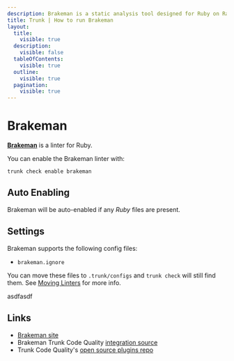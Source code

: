 ```yaml
---
description: Brakeman is a static analysis tool designed for Ruby on Rails applications. It statically analyzes Rails application code to find security issues.
title: Trunk | How to run Brakeman
layout:
  title:
    visible: true
  description:
    visible: false
  tableOfContents:
    visible: true
  outline:
    visible: true
  pagination:
    visible: true
---
```


# Brakeman

[**Brakeman**](https://github.com/presidentbeef/brakeman) is a linter for Ruby.

You can enable the Brakeman linter with:

```shell
trunk check enable brakeman
```

## Auto Enabling

Brakeman will be auto-enabled if any *Ruby* files are present.

## Settings

Brakeman supports the following config files:
* `brakeman.ignore`

You can move these files to `.trunk/configs` and `trunk check` will still find them. See [Moving Linters](../configure-linters.md#moving-linters) for more info.





asdfasdf



## Links

- [Brakeman site](https://github.com/presidentbeef/brakeman)
- Brakeman Trunk Code Quality [integration source](https://github.com/trunk-io/plugins/tree/main/linters/brakeman)
- Trunk Code Quality's [open source plugins repo](https://github.com/trunk-io/plugins/tree/main)
